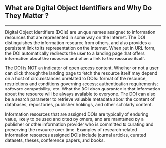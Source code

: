 ## What are Digital Object Identifiers and Why Do They Matter ?
---

Digital Object Identifiers (DOIs) are unique names assigned to information resources that are represented in some way on the Internet. The DOI distinguishes the information resource from others, and also  provides a persistent link to its representation on the Internet. When put in URL form, the DOI automatically redirects the user to a landing page that offers information about the resource and often a link to the resource itself.  

The DOI is NOT an indicator of open access content. Whether or not a user can click through the landing page to fetch the resource itself may depend on a host of circumstances unrelated to DOIs: format of the resource, restrictions and conditions governing access; authentication requirements; software compatibility; etc. What the DOI does guarantee is that information about the resource will be always available to everyone. The DOI can also be a search parameter to retrieve valuable metadata about the content of databases, repositories, publisher holdings, and other scholarly content.

Information resources that are assigned DOIs are typically of enduring value, likely to be used and cited by others, and are maintained by a publisher or other information provider who is committed to curating and preserving the resource over time. Examples of research-related information resources assigned DOIs include journal articles, curated datasets, theses, conference papers, and books.  



